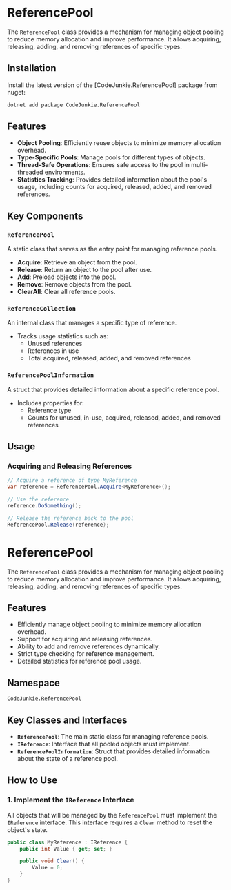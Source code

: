 # ReferencePool

The `ReferencePool` class provides a mechanism for managing object pooling to reduce memory allocation and improve performance. It allows acquiring, releasing, adding, and removing references of specific types.

## Installation

Install the latest version of the [CodeJunkie.ReferencePool] package from nuget:

```sh
dotnet add package CodeJunkie.ReferencePool
```

## Features

- **Object Pooling**: Efficiently reuse objects to minimize memory allocation overhead.
- **Type-Specific Pools**: Manage pools for different types of objects.
- **Thread-Safe Operations**: Ensures safe access to the pool in multi-threaded environments.
- **Statistics Tracking**: Provides detailed information about the pool's usage, including counts for acquired, released, added, and removed references.

## Key Components

### `ReferencePool`
A static class that serves as the entry point for managing reference pools.

- **Acquire**: Retrieve an object from the pool.
- **Release**: Return an object to the pool after use.
- **Add**: Preload objects into the pool.
- **Remove**: Remove objects from the pool.
- **ClearAll**: Clear all reference pools.

### `ReferenceCollection`
An internal class that manages a specific type of reference.

- Tracks usage statistics such as:
  - Unused references
  - References in use
  - Total acquired, released, added, and removed references

### `ReferencePoolInformation`
A struct that provides detailed information about a specific reference pool.

- Includes properties for:
  - Reference type
  - Counts for unused, in-use, acquired, released, added, and removed references

## Usage

### Acquiring and Releasing References

```csharp
// Acquire a reference of type MyReference
var reference = ReferencePool.Acquire<MyReference>();

// Use the reference
reference.DoSomething();

// Release the reference back to the pool
ReferencePool.Release(reference);
```

# ReferencePool

The `ReferencePool` class provides a mechanism for managing object pooling to reduce memory allocation and improve performance. It allows acquiring, releasing, adding, and removing references of specific types.

## Features

- Efficiently manage object pooling to minimize memory allocation overhead.
- Support for acquiring and releasing references.
- Ability to add and remove references dynamically.
- Strict type checking for reference management.
- Detailed statistics for reference pool usage.

## Namespace

`CodeJunkie.ReferencePool`

## Key Classes and Interfaces

- **`ReferencePool`**: The main static class for managing reference pools.
- **`IReference`**: Interface that all pooled objects must implement.
- **`ReferencePoolInformation`**: Struct that provides detailed information about the state of a reference pool.

## How to Use

### 1. Implement the `IReference` Interface

All objects that will be managed by the `ReferencePool` must implement the `IReference` interface. This interface requires a `Clear` method to reset the object's state.

```csharp
public class MyReference : IReference {
    public int Value { get; set; }

    public void Clear() {
        Value = 0;
    }
}
